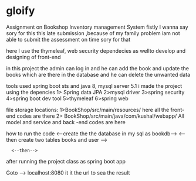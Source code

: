 # gloify
Assignment on Bookshop Inventory management System 
fistly I wanna say sory for this this late submission ,because of my family problem iam not able to submit the assessment on time sory for that 


here I use the thymeleaf, web security dependecies as wellto develop and designing of front-end

in this project the admin can log in and he can add the book and update the books which are there in the database and he can delete the  unwanted data 


tools used spring boot sts and java 8, mysql server 5.1
i made the project using the depencies
1> Spring data JPA
2>mysql driver
3>spring security
4>spring boot dev tool
5>thymeleaf
6>spring web

file storage locations:
1>BookShop/src/main/resources/
      here all the front-end codes are there
2> BookShop/src/main/java/com/kushal/webapp/
      All model and service and back -end  codes are here
      
      
how to run the code
<--create the the database in my sql as bookdb-->
<--then create two tables  books and user --> 
      
      <--then-->
after running the project class as spring boot app

Goto --> localhost:8080
 it it the url to sea the result
 
 
